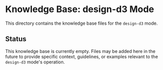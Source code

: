 # Knowledge Base: design-d3 Mode

This directory contains the knowledge base files for the `design-d3` mode.

## Status

This knowledge base is currently empty. Files may be added here in the future to provide specific context, guidelines, or examples relevant to the `design-d3` mode's operation.